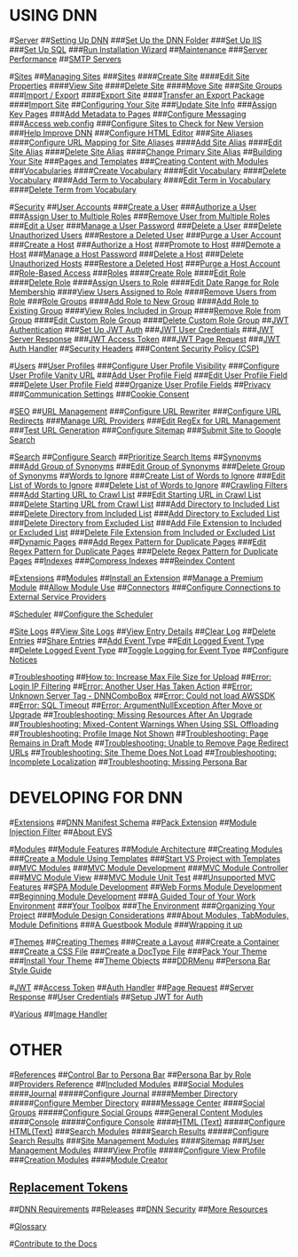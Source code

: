 # USING DNN

#[Server](xref:menu-placeholder)
##[Setting Up DNN](xref:administrators-setup-overview)
###[Set Up the DNN Folder](xref:set-up-dnn-folder)
###[Set Up IIS](xref:set-up-iis)
###[Set Up SQL](xref:set-up-sql)
###[Run Installation Wizard](xref:run-installation-wizard)
##[Maintenance](xref:menu-placeholder)
###[Server Performance](xref:server-performance)
##[SMTP Servers](xref:smtp-servers)

#[Sites](xref:sites)
##[Managing Sites](xref:administrators-sites-overview)
###[Sites](xref:sites)
####[Create Site](xref:create-site)
####[Edit Site Properties](xref:edit-site-properties)
####[View Site](xref:view-site)
####[Delete Site](xref:delete-site)
####[Move Site](xref:move-site-to-another-server)
###[Site Groups](xref:site-groups)
###[Import / Export](xref:import-export)
####[Export Site](xref:export-site)
####[Transfer an Export Package](xref:transfer-an-export-package)
####[Import Site](xref:import-site)
##[Configuring Your Site](xref:configuring-your-site)
###[Update Site Info](xref:update-site-info)
###[Assign Key Pages](xref:assign-key-pages)
###[Add Metadata to Pages](xref:add-metadata-to-pages)
###[Configure Messaging](xref:configure-messaging)
###[Access web.config](xref:access-web-config)
###[Configure Sites to Check for New Version](xref:configure-check-for-new-version)
###[Help Improve DNN](xref:participate-in-improvement-program)
###[Configure HTML Editor](xref:configure-html-editor)
###[Site Aliases](xref:site-aliases)
####[Configure URL Mapping for Site Aliases](xref:configure-url-mapping-site-aliases)
####[Add Site Alias](xref:add-site-alias)
####[Edit Site Alias](xref:edit-site-alias)
####[Delete Site Alias](xref:delete-site-alias)
####[Change Primary Site Alias](xref:change-primary-site-alias)
##[Building Your Site](xref:administrators-building-your-site-overview)
###[Pages and Templates](xref:pages-templates)
###[Creating Content with Modules](xref:creating-content-with-modules)
###[Vocabularies](xref:about-vocabularies)
####[Create Vocabulary](xref:create-vocabulary)
####[Edit Vocabulary](xref:edit-vocabulary)
####[Delete Vocabulary](xref:delete-vocabulary)
####[Add Term to Vocabulary](xref:add-term-to-vocabulary)
####[Edit Term in Vocabulary](xref:edit-term-in-vocabulary)
####[Delete Term from Vocabulary](xref:delete-term-from-vocabulary)

#[Security](xref:administrators-security-overview)
##[User Accounts](xref:about-user-accounts)
###[Create a User](xref:create-user-account)
###[Authorize a User](xref:authorize-user)
###[Assign User to Multiple Roles](xref:assign-user-to-multiple-roles)
###[Remove User from Multiple Roles](xref:remove-user-from-multiple-roles)
###[Edit a User](xref:edit-user)
###[Manage a User Password](xref:manage-user-password)
###[Delete a User](xref:delete-user)
###[Delete Unauthorized Users](xref:delete-all-unauthorized-users)
###[Restore a Deleted User](xref:restore-deleted-user-account)
###[Purge a User Account](xref:purge-user-account)
###[Create a Host](xref:create-host-account)
###[Authorize a Host](xref:authorize-host)
###[Promote to Host](xref:promote-user-to-host)
###[Demote a Host](xref:demote-from-host)
###[Manage a Host Password](xref:manage-host-password)
###[Delete a Host](xref:delete-host)
###[Delete Unauthorized Hosts](xref:delete-all-unauthorized-hosts)
###[Restore a Deleted Host](xref:restore-deleted-host-account)
###[Purge a Host Account](xref:purge-host-account)
##[Role-Based Access](xref:about-role-based-access)
###[Roles](xref:roles)
####[Create Role](xref:create-role)
####[Edit Role](xref:edit-role)
####[Delete Role](xref:delete-role)
####[Assign Users to Role](xref:assign-users-to-role)
####[Edit Date Range for Role Membership](xref:edit-date-range-for-role-membership)
####[View Users Assigned to Role](xref:view-users-assigned-to-role)
####[Remove Users from Role](xref:remove-users-from-role)
###[Role Groups](xref:role-groups)
####[Add Role to New Group](xref:add-role-to-new-group)
####[Add Role to Existing Group](xref:add-role-to-existing-group)
####[View Roles Included in Group](xref:view-roles-included-in-group)
####[Remove Role from Group](xref:remove-role-from-group)
####[Edit Custom Role Group](xref:edit-custom-role-group)
####[Delete Custom Role Group](xref:delete-custom-role-group)
##[JWT Authentication](xref:administrators-about-jwt)
###[Set Up JWT Auth](xref:administrators-setup-jwt-for-auth)
###[JWT User Credentials](xref:administrators-jwt-user-credentials)
###[JWT Server Response](xref:administrators-jwt-server-response)
###[JWT Access Token](xref:administrators-jwt-access-token)
###[JWT Page Request](xref:administrators-jwt-page-request)
###[JWT Auth Handler](xref:administrators-jwt-auth-handler)
##[Security Headers](xref:security-headers)
###[Content Security Policy (CSP)](xref:content-security-policy)

#[Users](xref:menu-placeholder)
##[User Profiles](xref:user-profiles)
###[Configure User Profile Visibility](xref:configure-user-profile-visibility)
###[Configure User Profile Vanity URL](xref:configure-user-profile-vanity-url)
###[Add User Profile Field](xref:add-user-profile-field)
###[Edit User Profile Field](xref:edit-user-profile-field)
###[Delete User Profile Field](xref:delete-user-profile-field)
###[Organize User Profile Fields](xref:organize-user-profile-fields)
##[Privacy](xref:privacy)
###[Communication Settings](xref:privacy-communication-settings)
###[Cookie Consent](xref:cookie-consent)

#[SEO](xref:seo)
##[URL Management](xref:url-management)
###[Configure URL Rewriter](xref:configure-url-rewriter)
###[Configure URL Redirects](xref:configure-url-redirects)
###[Manage URL Providers](xref:manage-url-providers)
###[Edit RegEx for URL Management](xref:edit-regex-for-url-management)
###[Test URL Generation](xref:test-url-generation)
###[Configure Sitemap](xref:configure-sitemap)
###[Submit Site to Google Search](xref:submit-site-google-search)

#[Search](xref:about-search)
##[Configure Search](xref:configure-search)
##[Prioritize Search Items](xref:prioritize-search-items)
##[Synonyms](xref:synonyms)
###[Add Group of Synonyms](xref:add-group-of-synonyms)
###[Edit Group of Synonyms](xref:edit-group-of-synonyms)
###[Delete Group of Synonyms](xref:delete-group-of-synonyms)
##[Words to Ignore](xref:words-to-ignore)
###[Create List of Words to Ignore](xref:create-list-of-words-to-ignore)
###[Edit List of Words to Ignore](xref:edit-list-of-words-to-ignore)
###[Delete List of Words to Ignore](xref:delete-list-of-words-to-ignore)
##[Crawling Filters](xref:crawling-filters)
###[Add Starting URL to Crawl List](xref:add-starting-url-to-crawl-list)
###[Edit Starting URL in Crawl List](xref:edit-starting-url-in-crawl-list)
###[Delete Starting URL from Crawl List](xref:delete-starting-url-from-crawl-list)
###[Add Directory to Included List](xref:add-directory-to-included-list)
###[Delete Directory from Included List](xref:delete-directory-from-included-list)
###[Add Directory to Excluded List](xref:add-directory-to-excluded-list)
###[Delete Directory from Excluded List](xref:delete-directory-from-excluded-list)
###[Add File Extension to Included or Excluded List](xref:add-file-extension-to-included-or-excluded-list)
###[Delete File Extension from Included or Excluded List](xref:delete-file-extension-from-included-or-excluded-list)
##[Dynamic Pages](xref:dynamic-pages)
###[Add Regex Pattern for Duplicate Pages](xref:add-regex-pattern-for-duplicate-pages)
###[Edit Regex Pattern for Duplicate Pages](xref:edit-regex-pattern-for-duplicate-pages)
###[Delete Regex Pattern for Duplicate Pages](xref:delete-regex-pattern-for-duplicate-pages)
##[Indexes](xref:indexes)
###[Compress Indexes](xref:compress-indexes)
###[Reindex Content](xref:reindex-content)

#[Extensions](xref:menu-placeholder)
##[Modules](xref:content-with-modules-overview)
##[Install an Extension](xref:install-extension)
##[Manage a Premium Module](xref:manage-premium-module)
##[Allow Module Use](xref:allow-module-use)
##[Connectors](xref:about-connectors)
###[Configure Connections to External Service Providers](xref:configure-connectors-pb-all)

#[Scheduler](xref:menu-placeholder)
##[Configure the Scheduler](xref:configure-scheduler)

#[Site Logs](xref:administrators-sitelogs-overview)
##[View Site Logs](xref:about-site-logs)
##[View Entry Details](xref:view-entry-details)
##[Clear Log](xref:clear-log)
##[Delete Entries](xref:delete-entries)
##[Share Entries](xref:share-entries)
##[Add Event Type](xref:add-event-type)
##[Edit Logged Event Type](xref:edit-logged-event-type)
##[Delete Logged Event Type](xref:delete-logged-event-type)
##[Toggle Logging for Event Type](xref:toggle-logging-for-event-type)
##[Configure Notices](xref:configure-notices)

#[Troubleshooting](xref:administrators-troubleshooting-overview)
##[How to: Increase Max File Size for Upload](xref:ts-how-to-increase-max-upload-file-size)
##[Error: Login IP Filtering](xref:ts-error-login-ip-filtering-is-currently-disabled)
##[Error: Another User Has Taken Action](xref:ts-error-another-user-has-taken-action-on-the-page)
##[Error: Unknown Server Tag - DNNComboBox](xref:ts-error-unknown-server-tag-DNNComboBox)
##[Error: Could not load AWSSDK](xref:ts-error-could-not-load-awssdk)
##[Error: SQL Timeout](xref:ts-error-sql-timeout)
##[Error: ArgumentNullException After Move or Upgrade](xref:ts-error-argumentnullexception-after-move-upgrade)
##[Troubleshooting: Missing Resources After An Upgrade](xref:ts-install-missing-resources)
##[Troubleshooting: Mixed-Content Warnings When Using SSL Offloading ](xref:ts-mixed-content-ssl)
##[Troubleshooting: Profile Image Not Shown](xref:ts-broken-profile-image)
##[Troubleshooting: Page Remains in Draft Mode](xref:ts-page-remains-in-draft)
##[Troubleshooting: Unable to Remove Page Redirect URLs](xref:ts-unable-to-remove-page-redirect-urls)
##[Troubleshooting: Site Theme Does Not Load](xref:ts-site-theme-not-loading)
##[Troubleshooting: Incomplete Localization](xref:ts-incomplete-content-localization)
##[Troubleshooting: Missing Persona Bar](xref:ts-missing-persona-bar)

# DEVELOPING FOR DNN

#[Extensions](xref:extensions)
##[DNN Manifest Schema](xref:dnn-manifest-schema)
##[Pack Extension](xref:pack-extension)
##[Module Injection Filter](xref:module-injection-filter)
##[About EVS](xref:about-evs)

#[Modules](xref:modules)
##[Module Features](xref:module-features)
##[Module Architecture](xref:module-architecture)
##[Creating Modules](xref:developers-creating-modules-overview)
###[Create a Module Using Templates](xref:create-module-using-templates)
###[Start VS Project with Templates](xref:start-vs-project-with-templates)
##[MVC Modules](xref:mvc-module-project-overview)
###[MVC Module Development](xref:mvc-module-development)
###[MVC Module Controller](xref:mvc-module-mvccontroller)
###[MVC Module View](xref:mvc-module-mvcviews)
###[MVC Module Unit Test](xref:mvc-module-unittest)
###[Unsupported MVC Features](xref:unsupported-mvc-features)
##[SPA Module Development](xref:spa-module-development)
##[Web Forms Module Development](xref:web-forms-module-development)
##[Beginning Module Development](xref:beginning-module-development-overview)
###[A Guided Tour of Your Work Environment](xref:mod-dev-work-environment)
###[Your Toolbox](xref:mod-dev-toolbox)
###[The Environment](xref:mod-dev-environment)
###[Organizing Your Project](xref:mod-dev-organizing-project)
###[Module Design Considerations](xref:mod-dev-design)
###[About Modules, TabModules, Module Definitions](xref:mod-dev-modules-vs-tabmodules)
###[A Guestbook Module](xref:mod-dev-example)
###[Wrapping it up](xref:mod-dev-wrapping-up)

#[Themes](xref:themes)
##[Creating Themes](xref:designers-creating-themes-overview)
###[Create a Layout](xref:create-layout-template)
###[Create a Container](xref:create-container)
###[Create a CSS File](xref:create-css)
###[Create a DocType File](xref:create-doctype-xml)
###[Pack Your Theme](xref:pack-extension)
###[Install Your Theme](xref:install-extension)
##[Theme Objects](xref:theme-objects)
###[DDRMenu](xref:ddrmenu-overview)
##[Persona Bar Style Guide](xref:persona-bar-style-guide)

#[JWT](xref:jwt)
##[Access Token](xref:developers-jwt-access-token)
##[Auth Handler](xref:developers-jwt-auth-handler)
##[Page Request](xref:developers-jwt-page-request)
##[Server Response](xref:developers-jwt-server-response)
##[User Credentials](xref:developers-jwt-user-credentials)
##[Setup JWT for Auth](xref:developers-setup-jwt-for-auth)

#[Various](xref:menu-placeholder)
##[Image Handler](xref:image-handler)

# OTHER

#[References](xref:administrator-references)
##[Control Bar to Persona Bar](xref:control-bar-to-persona-bar)
##[Persona Bar by Role](xref:persona-bar-by-role)
##[Providers Reference](xref:providers)
##[Included Modules](xref:included-modules)
###[Social Modules](xref:social-modules)
####[Journal](xref:module-journal)
#####[Configure Journal](xref:config-module-journal)
####[Member Directory](xref:module-member-directory)
#####[Configure Member Directory](xref:config-module-member-directory)
####[Message Center](xref:module-message-center)
####[Social Groups](xref:module-social-groups)
#####[Configure Social Groups](xref:config-module-social-groups)
###[General Content Modules](xref:general-content-modules)
####[Console](xref:module-console)
#####[Configure Console](xref:config-module-console)
####[HTML (Text)](xref:module-html-text)
#####[Configure HTML(Text)](xref:config-module-html-text)
###[Search Modules](xref:search-modules)
####[Search Results](xref:module-search-results)
#####[Configure Search Results](xref:config-module-search-results)
###[Site Management Modules](xref:site-management-modules)
####[Sitemap](xref:module-sitemap)
###[User Management Modules](xref:user-management-modules)
####[View Profile](xref:module-view-profile)
#####[Configure View Profile](xref:config-module-view-profile)
###[Creation Modules](xref:creation-modules)
####[Module Creator](xref:module-module-creator)
## [Replacement Tokens](xref:replacement-tokens)
##[DNN Requirements](xref:requirements)
##[Releases](xref:releases)
##[DNN Security](xref:dnn-security)
##[More Resources](xref:more-resources)

#[Glossary](xref:tutorials-glossary)

#[Contribute to the Docs](xref:contribute-to-docs)